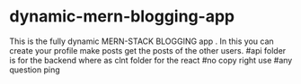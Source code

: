 # dynamic-mern-blogging-app
This is the fully dynamic MERN-STACK BLOGGING app .  In this you can create your profile make posts get  the posts of the other users.
#api folder is for the backend where as clnt folder for the react 
#no copy right use
#any question ping 
